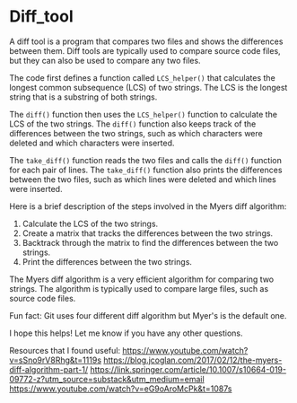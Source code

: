 # Diff_tool

A diff tool is a program that compares two files and shows the differences between them. Diff tools are typically used to compare source code files, but they can also be used to compare any two files.

The code first defines a function called `LCS_helper()` that calculates the longest common subsequence (LCS) of two strings. The LCS is the longest string that is a substring of both strings.

The `diff()` function then uses the `LCS_helper()` function to calculate the LCS of the two strings. The `diff()` function also keeps track of the differences between the two strings, such as which characters were deleted and which characters were inserted.

The `take_diff()` function reads the two files and calls the `diff()` function for each pair of lines. The `take_diff()` function also prints the differences between the two files, such as which lines were deleted and which lines were inserted.

Here is a brief description of the steps involved in the Myers diff algorithm:

1. Calculate the LCS of the two strings.
2. Create a matrix that tracks the differences between the two strings.
3. Backtrack through the matrix to find the differences between the two strings.
4. Print the differences between the two strings.

The Myers diff algorithm is a very efficient algorithm for comparing two strings. The algorithm is typically used to compare large files, such as source code files.

Fun fact: Git uses four different diff algorithm but Myer's is the default one.

I hope this helps! Let me know if you have any other questions. 

Resources that I found useful: 
https://www.youtube.com/watch?v=sSno9rV8Rhg&t=1119s
https://blog.jcoglan.com/2017/02/12/the-myers-diff-algorithm-part-1/
https://link.springer.com/article/10.1007/s10664-019-09772-z?utm_source=substack&utm_medium=email
https://www.youtube.com/watch?v=eG9oAroMcPk&t=1087s

